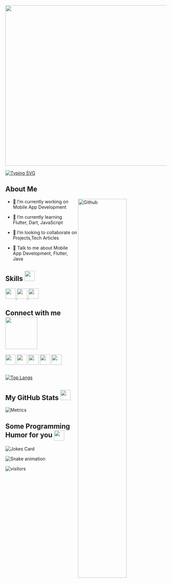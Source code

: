 
<img src="https://i.giphy.com/media/9J6TRr1EyWVCMAxV6w/giphy.webp" width="900" height="500" />

[![Typing SVG](https://readme-typing-svg.herokuapp.com?color=%2300A124&size=70&vCenter=true&multiline=true&width=1600&height=200&lines=Hi!;Its+Y%C4%B1lmaz.+I'm+a+Flutter+Developer)](https://git.io/typing-svg)

<h2> About Me</h2>

<img width="55%" align="right" alt="Github" src="https://raw.githubusercontent.com/onimur/.github/master/.resources/git-header.svg" />


- 🔭 I’m currently working on Mobile App Development

- 🌱 I’m currently learning Flutter, Dart, JavaScript 

- 👯 I’m looking to collaborate on Projects,Tech Articles 

- 💬 Talk to me about Mobile App Development, Flutter, Java


<h2> Skills <img src = "https://media2.giphy.com/media/QssGEmpkyEOhBCb7e1/giphy.gif?cid=ecf05e47a0n3gi1bfqntqmob8g9aid1oyj2wr3ds3mg700bl&rid=giphy.gif" width = 32px> </h2>
<a href= https://github.com/yagizdo?tab=repositories&q=&type=&language=flutter&sort= > <img width ='32px' src ='https://raw.githubusercontent.com/rahulbanerjee26/githubAboutMeGenerator/main/icons/flutter.svg'> </a>
<a href= https://github.com/yagizdo?tab=repositories&q=&type=&language=dart&sort= > <img width ='32px' src ='https://raw.githubusercontent.com/rahulbanerjee26/githubAboutMeGenerator/main/icons/dart.svg'> </a>
<a href= https://github.com/yagizdo?tab=repositories&q=&type=&language=java&sort= > <img width ='32px' src ='https://raw.githubusercontent.com/rahulbanerjee26/githubAboutMeGenerator/main/icons/java.svg'> </a>



<h2> Connect with me <img src='https://raw.githubusercontent.com/ShahriarShafin/ShahriarShafin/main/Assets/handshake.gif' width="100px"> </h2>
<a href = 'https://www.linkedin.com/in/yagizdo'> <img width = '32px' align= 'center' src="https://raw.githubusercontent.com/rahulbanerjee26/githubAboutMeGenerator/main/icons/linked-in-alt.svg"/></a> 
<a href = 'https://www.twitter.com/yagizdoo'> <img width = '32px' align= 'center' src="https://raw.githubusercontent.com/rahulbanerjee26/githubAboutMeGenerator/main/icons/twitter.svg"/></a> 
<a href = 'https://www.github.com/yagizdo'> <img width = '32px' align= 'center' src="https://raw.githubusercontent.com/rahulbanerjee26/githubAboutMeGenerator/main/icons/github.svg"/></a> 
<a href = 'https://yagizdokumaci.com/'> <img width = '32px' align= 'center' src="https://yagizdokumaci.com/android-icon-192x192.png"/></a> 
<a href = 'https://blog.yagizdokumaci.com/'> <img width = '32px' align= 'center' src="https://blog.yagizdokumaci.com/android-icon-192x192.png"/></a> 

</br>
</br>

[![Top Langs](https://github-readme-stats.vercel.app/api/top-langs/?username=yagizdo&layout=compact&theme=radical)](https://github.com/anuraghazra/github-readme-stats)

<h2> My GitHub Stats <img src='https://media1.giphy.com/media/du3J3cXyzhj75IOgvA/giphy.gif?cid=ecf05e47x2g034i9pzwtzzsd3xgg2w9nr94t4tflbbgo3008&rid=giphy.gif' width='32px'> </h2>

![Metrics](https://metrics.lecoq.io/yagizdo?template=terminal&base.header=0&base.activity=0&base.repositories=0&base.metadata=0&languages=1&languages.limit=8&languages.colors=github&languages.threshold=0%25&config.timezone=America%2FToronto)

<h2> Some Programming Humor for you <img align ='center' src='https://media2.giphy.com/media/UQDSBzfyiBKvgFcSTw/giphy.gif?cid=ecf05e47p3cd513axbek3f56ti3jzizq8hincw20jauyyfyw&rid=giphy.gif' width = '32px'></h2>

![Jokes Card](https://readme-jokes.vercel.app/api?theme=dark)

![Snake animation](https://svgshare.com/i/_CU.svg)

![visitors](https://visitor-badge.glitch.me/badge?page_id=yagizdo.yagizdo)

<br>
